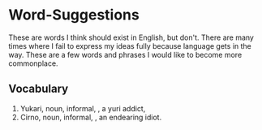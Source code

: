 # Word-Suggestions
These are words I think should exist in English, but don't. There are many times where I fail to express my ideas fully because language gets in the way. These are a few words and phrases I would like to become more commonplace.

## Vocabulary
1. Yukari, noun, informal, <IPA>, a yuri addict,
2. Cirno, noun, informal, <IPA>, an endearing idiot.

